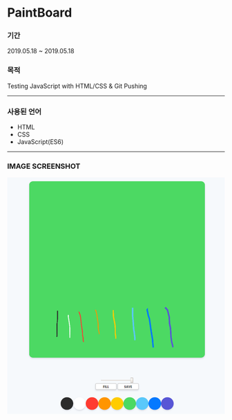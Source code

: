 # PaintBoard 

### 기간
2019.05.18 ~ 2019.05.18

### 목적
Testing JavaScript with HTML/CSS & Git Pushing

- - -

### 사용된 언어
* HTML
* CSS 
* JavaScript(ES6)
- - -

 ### IMAGE SCREENSHOT

![default](https://github.com/geonhwiii/PaintBoard/blob/master/example.PNG)
